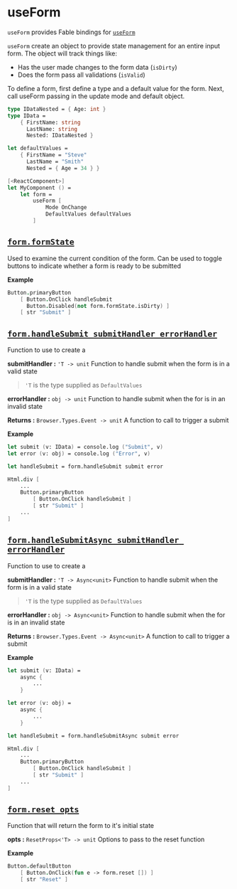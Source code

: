 # useForm

```useForm``` provides Fable bindings for [```useForm```](https://react-hook-form.com/api/useform)

```useForm``` create an object to provide state management for an entire input form. The object will track things like:
- Has the user made changes to the form data (```isDirty```)
- Does the form pass all validations (```isValid```)

To define a form, first define a type and a default value for the form. Next, call useForm passing in the update mode and default object.

```fsharp
type IDataNested = { Age: int }
type IData =
    { FirstName: string
      LastName: string
      Nested: IDataNested }

let defaultValues =
    { FirstName = "Steve"
      LastName = "Smith"
      Nested = { Age = 34 } }

[<ReactComponent>]
let MyComponent () =
    let form =
        useForm [
            Mode OnChange
            DefaultValues defaultValues
        ]

```

## [```form.formState```](https://react-hook-form.com/api/useform/formstate)

Used to examine the current condition of the form. Can be used to toggle buttons to indicate whether a form is ready to be submitted

**Example**

```fsharp
Button.primaryButton
    [ Button.OnClick handleSubmit
      Button.Disabled(not form.formState.isDirty) ]
    [ str "Submit" ]
```
## [```form.handleSubmit submitHandler errorHandler```](https://react-hook-form.com/api/useform/reset)

Function to use to create a 

**submitHandler :** ```'T -> unit```
Function to handle submit when the form is in a valid state

> ```'T``` is the type supplied as ```DefaultValues```

**errorHandler :** ```obj -> unit```
Function to handle submit when the for is in an invalid state

**Returns :** ```Browser.Types.Event -> unit```
A function to call to trigger a submit

**Example**

```fsharp
let submit (v: IData) = console.log ("Submit", v)
let error (v: obj) = console.log ("Error", v)

let handleSubmit = form.handleSubmit submit error

Html.div [
    ...
    Button.primaryButton
        [ Button.OnClick handleSubmit ]
        [ str "Submit" ]
    ...
]
```

## [```form.handleSubmitAsync submitHandler errorHandler```](https://react-hook-form.com/api/useform/reset)

Function to use to create a 

**submitHandler :** ```'T -> Async<unit>```
Function to handle submit when the form is in a valid state

> ```'T``` is the type supplied as ```DefaultValues```

**errorHandler :** ```obj -> Async<unit>```
Function to handle submit when the for is in an invalid state

**Returns :** ```Browser.Types.Event -> Async<unit>```
A function to call to trigger a submit

**Example**

```fsharp
let submit (v: IData) = 
    async {
        ...
    }

let error (v: obj) = 
    async {
        ...
    }

let handleSubmit = form.handleSubmitAsync submit error

Html.div [
    ...
    Button.primaryButton
        [ Button.OnClick handleSubmit ]
        [ str "Submit" ]
    ...
]
```

## [```form.reset opts```](https://react-hook-form.com/api/useform/reset)

Function that will return the form to it's initial state

**opts :** ```ResetProps<'T> -> unit```
Options to pass to the reset function

**Example**

```fsharp
Button.defaultButton
    [ Button.OnClick(fun e -> form.reset []) ]
    [ str "Reset" ]
```